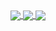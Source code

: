<!-- ### Hi there 👋 -->

<!--
**vzaboraite/vzaboraite** is a ✨ _special_ ✨ repository because its `README.md` (this file) appears on your GitHub profile.

Here are some ideas to get you started:

- 🔭 I’m currently working on ...
- 🌱 I’m currently learning ...
- 👯 I’m looking to collaborate on ...
- 🤔 I’m looking for help with ...
- 💬 Ask me about ...
- 📫 How to reach me: ...
- 😄 Pronouns: ...
- ⚡ Fun fact: ...
-->

<!-- <h1 align="center"> Hello World 👋 </h1> -->

<!-- <p align="left">
<img src="https://www.vectorlogo.zone/logos/w3_html5/w3_html5-icon.svg" alt="HTML" width="40" height="40"/>
<img src="https://www.vectorlogo.zone/logos/w3_css/w3_css-icon.svg" alt="CSS" width="40" height="40"/>
<img src="https://user-images.githubusercontent.com/50510726/107741936-20be4700-6d34-11eb-96c3-7322fdb825cd.png" alt="JavaScript" width="40" height="40"/>
<img src="https://www.vectorlogo.zone/logos/reactjs/reactjs-icon.svg" alt="React" width="40" height="40"/>
<img src="https://www.vectorlogo.zone/logos/nodejs/nodejs-icon.svg" alt="nodeJs" width="40" height="40"/>
<img src="https://raw.githubusercontent.com/vscode-icons/vscode-icons/3df43eb5a6dc932719159aa98d33d082cd1cceb0/icons/file_type_light_prisma.svg" alt="Prisma" width="40" height="40"/>
<img src="https://www.vectorlogo.zone/logos/expressjs/expressjs-icon.svg" alt="expressJs" width="40" height="40"/>
<img src="https://www.vectorlogo.zone/logos/git-scm/git-scm-icon.svg" alt="git" width="40" height="40"/>
<img src="https://user-images.githubusercontent.com/50510726/107740654-a8ef1d00-6d31-11eb-8847-516b42837ed3.png" alt="cplusplus" width="40" height="40"/>
</p> -->

<!-- [![Viktorija's GitHub stats] -->
<a href="https://github.com/vzaboraite/github-readme-stats">
  <img align="center" src="https://github-readme-stats.vercel.app/api?username=vzaboraite&show_icons=true&count_private=true&theme=tokyonight" />
</a>

<!-- [![Top Langs] -->
<a href="https://github.com/vzaboraite/github-readme-stats">
  <img align="center" src="https://github-readme-stats.vercel.app/api/top-langs/?username=vzaboraite&show_icons=true&theme=tokyonight&langs_count=8" />
</a>

<!-- [![Viktorija's wakatime stats] -->
<a href="https://github.com/vzaboraite/github-readme-stats">
  <img align="center" src="https://github-readme-stats.vercel.app/api/wakatime/?username=vktrjml&layout=compact&theme=tokyonight" />
</a>
